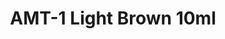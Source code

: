 ---
layout: product
title: "AMT-1 Light Brown 10ml"
price: "330" 
desc: "Acrylic Laquer 10mL"
img_path: "/assets/img/RC313.webp"
brand: "AK "
available: false
special_offer: false
new: false
soon: false
cat: "020000"
subcat: "020200"
subsubcat: "020201"
sifra: "RC313"
popular: false
spec: false
---